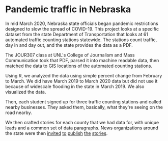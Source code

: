 # Pandemic traffic in Nebraska

In mid March 2020, Nebraska state officials began pandemic restrictions designed to slow the spread of COVID-19. This project looks at a specific dataset from the state Department of Transportation that looks at 61 automated traffic counting stations statewide. The stations count traffic, day in and day out, and the state provides the data as a PDF. 

The JOUR307 class at UNL's College of Journalism and Mass Communication took that PDF, parsed it into machine readable data, then matched the data to GIS locations of the automated counting stations. 

Using R, we analyzed the data using simple percent change from February to March. We did have March 2019 to March 2020 data but did not use it because of widescale flooding in the state in March 2019. We also visualized the data.

Then, each student signed up for three traffic counting stations and called nearby businesses. They asked them, basically, what they're seeing on the road nearby. 

We then crafted stories for each county that we had data for, with unique leads and a common set of data paragraphs. News organizations around the state were then [invited](https://www.yorknewstimes.com/news/local/covid-19-effects-on-local-travel/article_d92806b8-8f50-11ea-ba1c-db6aa2b2749c.html) [to](http://www.hastingstribune.com/covid-19/pandemic-measures-mean-less-highway-traffic/article_fc16e4fe-8e5c-11ea-ad69-97427f2d56bb.html) [publish](https://www.northeastnebraskanews.us/news/covid-19-quarantine-has-really-slowed-hwy-20-traffic) [the](https://gretnaguide.com/2020/05/06/coronavirus-affects-nebraskas-roadways/) [stories](https://www.wahoo-ashland-waverly.com/waverly/news/covid-19-affects-traffic-in-lancaster-county/article_c90e6040-8fca-11ea-98bc-774f0f09c86a.html). 
